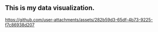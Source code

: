 ## This is my data visualization.
https://github.com/user-attachments/assets/282b59d3-65df-4b73-9225-f7c86938d207


